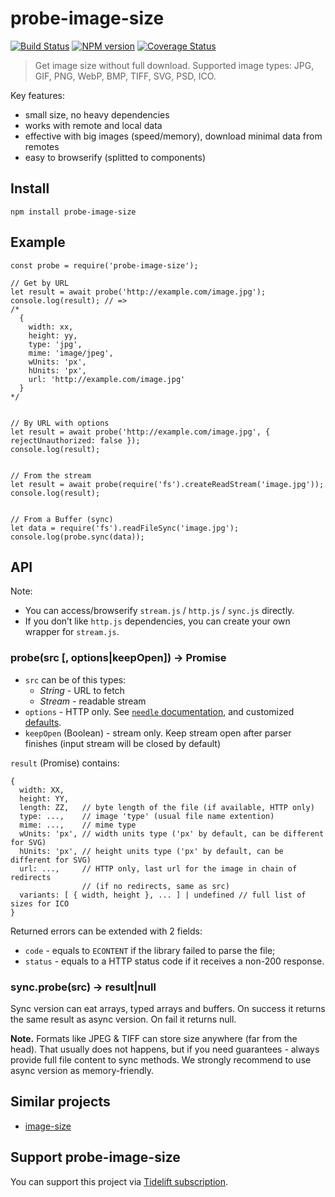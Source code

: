 probe-image-size
================

[![Build Status](https://img.shields.io/travis/nodeca/probe-image-size/master.svg?style=flat)](https://travis-ci.org/nodeca/probe-image-size) [![NPM version](https://img.shields.io/npm/v/probe-image-size.svg?style=flat)](https://www.npmjs.org/package/probe-image-size) [![Coverage Status](https://coveralls.io/repos/github/nodeca/probe-image-size/badge.svg?branch=master)](https://coveralls.io/github/nodeca/probe-image-size?branch=master)

> Get image size without full download. Supported image types: JPG, GIF, PNG, WebP, BMP, TIFF, SVG, PSD, ICO.

Key features:

-   small size, no heavy dependencies
-   works with remote and local data
-   effective with big images (speed/memory), download minimal data from remotes
-   easy to browserify (splitted to components)

Install
-------

    npm install probe-image-size

Example
-------

    const probe = require('probe-image-size');

    // Get by URL
    let result = await probe('http://example.com/image.jpg');
    console.log(result); // =>
    /*
      {
        width: xx,
        height: yy,
        type: 'jpg',
        mime: 'image/jpeg',
        wUnits: 'px',
        hUnits: 'px',
        url: 'http://example.com/image.jpg'
      }
    */


    // By URL with options
    let result = await probe('http://example.com/image.jpg', { rejectUnauthorized: false });
    console.log(result);


    // From the stream
    let result = await probe(require('fs').createReadStream('image.jpg'));
    console.log(result);


    // From a Buffer (sync)
    let data = require('fs').readFileSync('image.jpg');
    console.log(probe.sync(data));

API
---

Note:

-   You can access/browserify `stream.js` / `http.js` / `sync.js` directly.
-   If you don’t like `http.js` dependencies, you can create your own wrapper for `stream.js`.

### probe(src \[, options|keepOpen\]) -&gt; Promise

-   `src` can be of this types:
    -   *String* - URL to fetch
    -   *Stream* - readable stream
-   `options` - HTTP only. See [`needle` documentation](https://github.com/tomas/needle#request-options), and customized [defaults](https://github.com/nodeca/probe-image-size/blob/master/http.js#L13).
-   `keepOpen` (Boolean) - stream only. Keep stream open after parser finishes (input stream will be closed by default)

`result` (Promise) contains:

    {
      width: XX,
      height: YY,
      length: ZZ,   // byte length of the file (if available, HTTP only)
      type: ...,    // image 'type' (usual file name extention)
      mime: ...,    // mime type
      wUnits: 'px', // width units type ('px' by default, can be different for SVG)
      hUnits: 'px', // height units type ('px' by default, can be different for SVG)
      url: ...,     // HTTP only, last url for the image in chain of redirects
                    // (if no redirects, same as src)
      variants: [ { width, height }, ... ] | undefined // full list of sizes for ICO
    }

Returned errors can be extended with 2 fields:

-   `code` - equals to `ECONTENT` if the library failed to parse the file;
-   `status` - equals to a HTTP status code if it receives a non-200 response.

### sync.probe(src) -&gt; result|null

Sync version can eat arrays, typed arrays and buffers. On success it returns the same result as async version. On fail it returns null.

**Note.** Formats like JPEG & TIFF can store size anywhere (far from the head). That usually does not happens, but if you need guarantees - always provide full file content to sync methods. We strongly recommend to use async version as memory-friendly.

Similar projects
----------------

-   [image-size](https://github.com/netroy/image-size)

Support probe-image-size
------------------------

You can support this project via [Tidelift subscription](https://tidelift.com/subscription/pkg/npm-probe-image-size?utm_source=npm-probe-image-size&utm_medium=referral&utm_campaign=readme).
